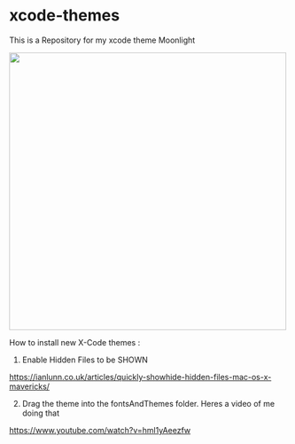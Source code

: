 # xcode-themes

This is a Repository for my xcode theme Moonlight
<p align="left">
  <img src="https://image.ibb.co/bXw24Q/Screen_Shot_2017_09_27_at_10_46_29_AM.png" width="500"/>
</p>

How to install new X-Code themes :

1) Enable Hidden Files to be SHOWN

https://ianlunn.co.uk/articles/quickly-showhide-hidden-files-mac-os-x-mavericks/

2) Drag the theme into the fontsAndThemes folder. Heres a video of me doing that

https://www.youtube.com/watch?v=hml1yAeezfw
